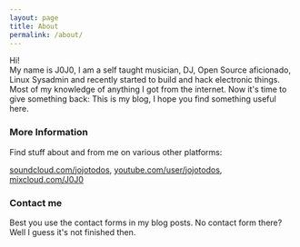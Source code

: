 ```yaml
---
layout: page
title: About
permalink: /about/
---
```


Hi!<br>
My name is J0J0, I am a self taught musician, DJ, Open Source aficionado, Linux Sysadmin and recently started to build and hack electronic things. Most of my knowledge of anything I got from the internet. Now it&#39;s time to give something back: This is my blog, I hope you find something useful here.

### More Information

Find stuff about and from me on various other platforms:

[soundcloud.com/jojotodos](http://soundcloud.com/jojotodos), [youtube.com/user/jojotodos](http://youtube.com/user/jojotodos), [mixcloud.com/J0J0](http://mixcloud.com/J0J0)


### Contact me

Best you use the contact forms in my blog posts. No contact form there? Well I guess it&#039;s not finished then.
